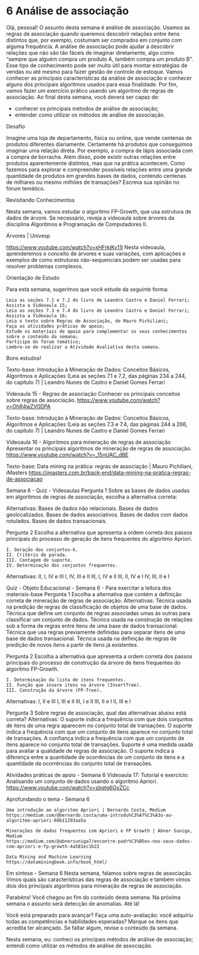 # 6 Análise de associação

Olá, pessoal! O assunto desta semana é análise de associação. Usamos as regras de associação quando queremos descobrir relações entre itens distintos que, por exemplo, costumam ser comprados em conjunto com alguma frequência.
A análise de associação pode ajudar a descobrir relações que não são tão fáceis de imaginar diretamente, algo como “sempre que alguém compra um produto A, também compra um produto B”. Esse tipo de conhecimento pode ser muito útil para montar estratégias de vendas ou até mesmo para fazer gestão de controle de estoque.
Vamos conhecer as principais características da análise de associação e conhecer alguns dos principais algoritmos usados para essa finalidade.
Por fim, vamos fazer um exercício prático usando um algoritmo de regras de associação.
Ao final desta semana, você deverá ser capaz de:

   * conhecer os principais métodos de análise de associação;
   * entender como utilizar os métodos de análise de associação.

Desafio

Imagine uma loja de departamento, física ou online, que vende centenas de produtos diferentes diariamente. Certamente há produtos que conseguimos imaginar uma relação direta. Por exemplo, a compra de lápis associada com a compra de borracha. Além disso, pode existir outras relações entre produtos aparentemente distintos, mas que na prática acontecem.
Como fazemos para explorar e compreender possíveis relações entre uma grande quantidade de produtos em grandes bases de dados, contendo centenas de milhares ou mesmo milhões de transações? Escreva sua opinião no fórum temático.

Revisitando Conhecimentos

Nesta semana, vamos estudar o algoritmo FP-Growth, que usa estrutura de dados de árvore. Se necessário, reveja a videoaula sobre árvores da disciplina Algoritmos e Programação de Computadores II.

Árvores | Univesp

https://www.youtube.com/watch?v=xHFrkjKy11I
Nesta videoaula, aprenderemos o conceito de árvores e suas variações, com aplicações e exemplos de como estruturas não-sequenciais podem ser usadas para resolver problemas complexos.


Orientação de Estudo

Para esta semana, sugerimos que você estude da seguinte forma:

    Leia as seções 7.1 e 7.2 do livro de Leandro Castro e Daniel Ferrari;
    Assista a Videoaula 15;
    Leia as seções 7.3 e 7.4 do livro de Leandro Castro e Daniel Ferrari;
    Assista a Videoaula 16;
    Leia o texto sobre Regras de Associação, de Mauro Pichiliani;
    Faça as atividades práticas de apoio;
    Estude os materiais de apoio para complementar os seus conhecimentos sobre o conteúdo da semana;
    Participe do fórum temático;
    Lembre-se de realizar a Atividade Avaliativa desta semana.

Bons estudos!

Texto-base: 
Introdução à Mineração de Dados: Conceitos Básicos, Algoritmos e Aplicações (Leia as seções 7.1 e 7.2, das páginas 234 a 244, do capítulo 7) | 
Leandro Nunes de Castro e Daniel Gomes Ferrari

Videoaula 15 - Regras de associação 
Conhecer os principais conceitos sobre regras de associação.
https://www.youtube.com/watch?v=OhR4wZV0DPA

Texto-base: 
Introdução à Mineração de Dados: Conceitos Básicos, Algoritmos e Aplicações (Leia as seções 7.3 e 7.4, das páginas 244 a 266, do capítulo 7) | 
Leandro Nunes de Castro e Daniel Gomes Ferrari

Videoaula 16 - Algoritmos para mineração de regras de associação 
Apresentar os principais algoritmos de mineração de regras de associação.
https://www.youtube.com/watch?v=_15nUAC_dBE

Texto-base: Data mining na prática: regras de associação | Mauro Pichiliani, iMasters
https://imasters.com.br/back-end/data-mining-na-pratica-regras-de-associacao

Semana 6 - Quiz - Videoaulas
Pergunta 1
Sobre as bases de dados usadas em algoritmos de regras de associação, escolha a alternativa correta:

Alternativas: 
   Bases de dados não relacionais.
   Bases de dados geolocalizados.
   Bases de dados associativos.
   Bases de dados com dados rotulados.
   Bases de dados transacionais.

Pergunta 2
Escolha a alternativa que apresenta a ordem correta dos passos principais do processo de geração de itens frequentes do algoritmo Apriori. 

    I. Geração dos conjuntos-k. 
    II. Critério de parada. 
    III. Contagem de suporte. 
    IV. Determinação dos conjuntos frequentes. 
Alternativas: 
    II, I, IV e III
    I, IV, III e II
    III, I, IV e II
    III, II, IV e I
    IV, III, II e I

Quiz - Objeto Educacional - Semana 6 - Para exercitar a leitura dos materiais-base
Pergunta 1
Escolha a alternativa que contém a definição correta de mineração de regras de associação: 
Alternativas: 
    Técnica usada na predição de regras de classificação de objetos de uma base de dados.
    Técnica que define um conjunto de regras associadas umas às outras para classificar um conjunto de dados.
    Técnica usada na construção de relações sob a forma de regras entre itens de uma base de dados transacional.
    Técnica que usa regras previamente definidas para separar itens de uma base de dados transacional.
    Técnica usada na definição de regras de predição de novos itens a partir de itens já existentes. 

Pergunta 2
Escolha a alternativa que apresenta a ordem correta dos passos principais do processo de construção da árvore de itens frequentes do algoritmo FP-Growth. 

    I. Determinação da lista de itens frequentes. 
    II. Função que insere itens na árvore (InsertTree). 
    III. Construção da árvore (FP-Tree). 
Alternativas: 
    I, II e III
    I, III e II
    III, I e II
    III, II e I
    II, III e I

Pergunta 3
Sobre regras de associação, qual das alternativas abaixo está correta?
Alternativas: 
    O suporte indica a frequência com que dois conjuntos de itens de uma regra aparecem no conjunto total de transações. 
    O suporte indica a frequência com que um conjunto de itens aparece no conjunto total de transações.
    A confiança indica a frequência com que um conjunto de itens aparece no conjunto total de transações.
    Suporte é uma medida usada para avaliar a qualidade de regras de associação.
    O suporte indica a diferença entre a quantidade de ocorrências de um conjunto de itens e a quantidade de ocorrências do conjunto total de transações.


Atividades práticas de apoio - Semana 6 
Videoaula 17: Tutorial e exercício: Analisando um conjunto de dados usando o algoritmo Apriori.
https://www.youtube.com/watch?v=sbqtg6GyZCc

Aprofundando o tema - Semana 6

    Uma introdução ao algoritmo Apriori | Bernardo Costa, Medium
    https://medium.com/@bernardo.costa/uma-introdu%C3%A7%C3%A3o-ao-algoritmo-apriori-60b11293aa5a
    
    Minerações de dados frequentes com Apriori e FP Growth | Abner Suniga, Medium
    https://medium.com/@abnersuniga7/encontre-padr%C3%B5es-nos-seus-dados-com-apriori-e-fp-growth-4a581ec1b22
    
    Data Mining and Machine Learning
    https://dataminingbook.info/book_html/

Em síntese - Semana 6
Nesta semana, falamos sobre regras de associação. Vimos quais são características das regras de associação e também vimos dois dos principais algoritmos para mineração de regras de associação.

Parabéns! Você chegou ao fim do conteúdo desta semana.
Na próxima semana o assunto será detecção de anomalias. Até lá!

Você está preparado para avançar? Faça uma auto-avaliação: você adquiriu todas as competências e habilidades esperadas? Marque os itens que acredita ter alcançado. Se faltar algum, revise o conteúdo da semana.

Nesta semana, eu:
conheci os principais métodos de análise de associação;
entendi como utilizar os métodos de análise de associação.

